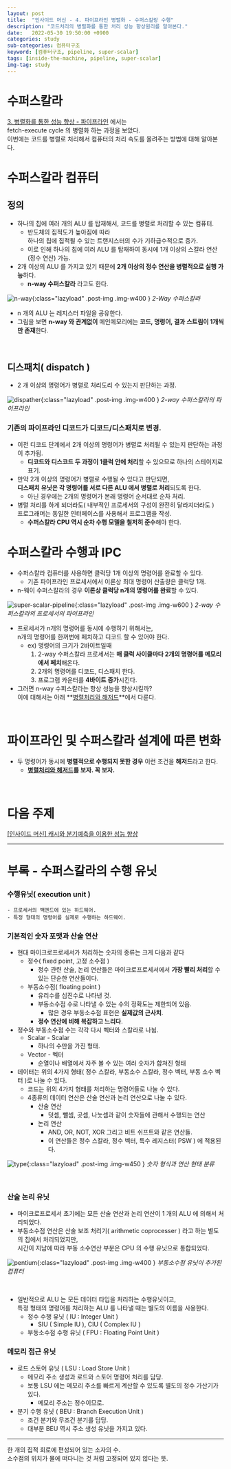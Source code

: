 ```yaml
---
layout: post
title:  "인사이드 머신 - 4. 파이프라인 병렬화 - 수퍼스칼랑 수행"
description: "코드처리의 병렬화를 통한 처리 성능 향상원리를 알아본다."
date:   2022-05-30 19:50:00 +0900
categories: study
sub-categories: 컴퓨터구조
keyword: [컴퓨터구조, pipeline, super-scalar]
tags: [inside-the-machine, pipeline, super-scalar]
img-tag: study
---
```

# 수퍼스칼라
[3. 병렬화를 통한 성능 향상 - 파이프라인][inside3] 에서는    
fetch-execute cycle 의 병렬화 하는 과정을 보았다.  
이번에는 코드를 병렬로 처리해서 컴퓨터의 처리 속도를 올려주는 방법에 대해 알아본다.    


# 수퍼스칼라 컴퓨터

## 정의
- 하나의 칩에 여러 개의 ALU 를 탑재해서, 코드를 병렬로 처리할 수 있는 컴퓨터.
    - 반도체의 <span class="tooltip" id="id-1">집적도</span>가 높아짐에 따라   
    하나의 칩에 집적될 수 있는 트랜지스터의 수가 기하급수적으로 증가.  
    - 이로 인해 하나의 칩에 여러 ALU 를 탑재하여 동시에 1개 이상의 스칼라 연산(정수 연산) 가능. 
- 2개 이상의 ALU 를 가지고 있기 때문에 **2개 이상의 정수 연산을 병렬적으로 실행 가능**하다.
    - **n-way 수퍼스칼라** 라고도 한다.


![n-way](/assets/img/study-img/inside-machine/n-way-super.png ){:class="lazyload" .post-img .img-w400 }
*2-Way 수퍼스칼라*

- n 개의 ALU 는 레지스터 파일을 공유한다.
- 그림을 보면 **n-way 와 관계없이** 메인메모리에는 **코드, 명령어, 결과 스트림이 1개씩만 존재**한다.


<br>

## 디스패치( dispatch )
- 2 개 이상의 명령어가 병렬로 처리도리 수 있는지 판단하는 과정.


![dispather](/assets/img/study-img/inside-machine/2-way-dispather.png ){:class="lazyload" .post-img .img-w400 }
*2-way 수퍼스칼라의 파이프라인*


### 기존의 파이프라인 디코드가 디코드/디스패치로 변경.
- 이전 디코드 단계에서 2개 이상의 명령어가 병렬로 처리될 수 있는지 판단하는 과정이 추가됨.
    - **디코드와 디스코드 두 과정이 1클럭 안에 처리**할 수 있으므로 하나의 스테이지로 표기.
- 만약 2개 이상의 명령어가 병렬로 수행될 수 있다고 판단되면,  
**디스패치 유닛은 각 명령어를 서로 다른 ALU 에서 병렬로 처리**되도록 한다.   
    - 아닌 경우에는 2개의 명령어가 본래 명령어 순서대로 순차 처리.
- 병렬 처리를 하게 되더라도( 내부적인 프로세서의 구성이 완전히 달라지더라도 )   
프로그래머는 동일한 인터페이스를 사용해서 프로그램을 작성.
    - **수퍼스칼라 CPU 역시 순차 수행 모델을 철저히 준수**해야 한다.


# 수퍼스칼라 수행과 IPC
- 수퍼스칼라 컴퓨터를 사용하면 클럭당 1개 이상의 명령어를 완료할 수 있다.
    - 기존 파이프라인 프로세서에서 이론상 최대 명령어 산출량은 클럭당 1개.
- n-웨이 수퍼스칼라의 경우 **이론상 클럭당 n개의 명령어를 완료**할 수 있다.


![super-scalar-pipeline](/assets/img/study-img/inside-machine/super-scalar-pipeline.png ){:class="lazyload" .post-img .img-w600 }
*2-way 수퍼스칼라의 프로세서의 파이프라인*

- 프로세서가 n개의 명령어를 동시에 수행하기 위해서는,   
 n개의 명령어를 한꺼번에 페치하고 디코드 할 수 있어야 한다.
    - ex) 명령어의 크기가 2바이트일때
        1. 2-way 수퍼스칼라 프로세서는 **매 클럭 사이클마다 2개의 명령어를 메모리에서 페치**해온다.
        2. 2개의 명령어를 디코드, 디스패치 한다.
        3. 프로그램 카운터를 **4바이트 증가**시킨다.
- 그러면 n-way 수퍼스칼라는 항상 성능을 향상시킬까?   
이에 대해서는 아래 **[병렬처리와 해저드][inside-hazard]**에서 다룬다.

<br>

# 파이프라인 및 수퍼스칼라 설계에 따른 변화
- 두 명령어가 동시에 **병렬적으로 수행되지 못한 경우** 이런 조건을 **해저드**라고 한다.
    -  **[병렬처리와 해저드][inside-hazard]를 보자. 꼭 보자.**

<br>

# 다음 주제
[[인사이드 머신] 캐시와 분기예측을 이용한 성능 향상][inside5]

<hr>

# 부록 - 수퍼스칼라의 수행 유닛

### 수행유닛( execution unit )
    - 프로세서의 백엔드에 있는 하드웨어.
    - 특정 형태의 명령어를 실제로 수행하는 하드웨어.


### 기본적인 숫자 포맷과 산술 연산
- 현대 마이크로프로세서가 처리하는 숫자의 종류는 크게 다음과 같다
    - 정수( fixed point, 고정 소수점 )
        - 정수 관련 산술, 논리 연산들은 마이크로프로세서에서 **가장 빨리 처리**할 수 있는 단순한 연산들이다.
    - <span class="tooltip" id="id-2">부동</span>소수점( floating point )
        - 유리수를 십진수로 나타낸 것.
        - 부동소수점 수로 나타낼 수 있는 수의 정확도는 제한되어 있음.
            - 많은 경우 부동소수점 표현은 **실제값의 근사치**.
        - **정수 연산에 비해 복잡하고 느리다**.
- 정수와 부동소수점 수는 각각 다시 벡터와 스칼라로 나뉨.
    - Scalar - Scalar
        - 하나의 수만을 가진 형태.
    - Vector - 벡터
        - 순열이나 배열에서 자주 볼 수 있는 여러 숫자가 합쳐진 형태
- 데이터는 위의 4가지 형태( 정수 스칼라, 부동소수 스칼라, 정수 벡터, 부동 소수 벡터 )로 나눌 수 있다.
    - 코드는 위의 4가지 형태를 처리하는 명령어들로 나눌 수 있다.
    - 4종류의 데이터 연산은 산술 연산과 논리 연산으로 나눌 수 있다.
        - 산술 연산
            - 덧셈, 뺄셈, 곳셈, 나눗셈과 같이 숫자들에 관해서 수행되는 연산
        - 논리 연산
            - AND, OR, NOT, XOR 그리고 비트 쉬프트와 같은 연산들.
            - 이 연산들은 정수 스칼라, 정수 벡터, 특수 레지스터( PSW ) 에 적용된다.

![type](/assets/img/study-img/inside-machine/type.png ){:class="lazyload" .post-img .img-w450 }
*숫자 형식과 연산 현태 분류*

<br>

### 산술 논리 유닛
- 마이크로프로세서 초기에는 모든 산술 연산과 논리 연산이 1 개의 ALU 에 의해서 처리되었다.
- 부동소수점 연산은 산술 보조 처리기( arithmetic coprocesser ) 라고 하는 별도의 칩에서 처리되었지만,   
시간이 지남에 따라 부동 소수연산 부분은 CPU 의 수행 유닛으로 통합되었다.


![pentium](/assets/img/study-img/inside-machine/intel-pentium.png ){:class="lazyload" .post-img .img-w400 }
*부동소수점 유닛이 추가된 컴퓨터*

<br>


- 일반적으로 ALU 는 모든 데이터 타입을 처리하는 수행유닛이고,  
 특정 형태의 명령어를 처리하는 ALU 를 나타낼 때는 별도의 이름을 사용한다.
    - 정수 수행 유닛 ( IU : Integer Unit  )
        - SIU ( Simple IU ), CIU ( Complex IU )
    - 부동소수점 수행 유닛 ( FPU : Floating Point Unit )

### 메모리 접근 유닛
- 로드 스토어 유닛 ( LSU : Load Store Unit )
    - 메모리 주소 생성과 로드와 스토어 명령어 처리를 담당.
    - 보통 LSU 에는 메모리 주소를 빠르게 계산할 수 있도록 별도의 정수 가산기가 있다.
        - 메모리 주소는 정수이므로.
- 분기 수행 유닛 ( BEU : Branch Execution Unit )
    - 조건 분기와 무조건 분기를 담당.
    - 대부분 BEU 역시 주소 생성 유닛을 가지고 있다.





<hr>

<div class="tooltip-desc">
    <div class="tooltip-description" id="desc-1">
    한 개의 집적 회로에 편성되어 있는 소자의 수.
    </div>
    <div class="tooltip-description" id="desc-2">
    소수점의 위치가 물에 떠다니는 것 처럼 고정되어 있지 않다는 뜻.
    </div>
</div>

[inside-hazard]: /study/2022/05/30/insideMachine-hazard.html
[inside3]: /study/2022/05/30/insideMachine-3.html
[inside5]: /study/2022/05/30/insideMachine-5.html
